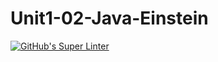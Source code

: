# Unit1-02-Java-Einstein
[![GitHub's Super Linter](https://github.com/ICS4U-Programming-IoanaM/Unit1-02-Java-Einstein/workflows/GitHub's%20Super%20Linter/badge.svg)](https://github.com/ICS4U-Programming-IoanaM/Unit1-02-Java-Einstein/actions)
